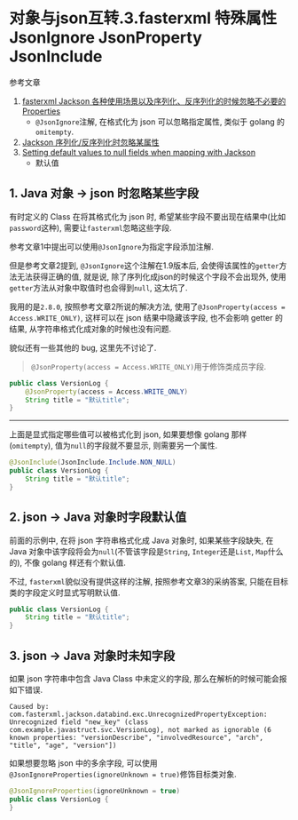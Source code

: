 # 对象与json互转.3.fasterxml 特殊属性 JsonIgnore JsonProperty JsonInclude

参考文章

1. [fasterxml Jackson 各种使用场景以及序列化、反序列化的时候忽略不必要的Properties](https://blog.csdn.net/aHardDreamer/article/details/89235188)
    - `@JsonIgnore`注解, 在格式化为 json 可以忽略指定属性, 类似于 golang 的 `omitempty`.
2. [Jackson 序列化/反序列化时忽略某属性](https://www.iteye.com/blog/wwwcomy-2397340)
3. [Setting default values to null fields when mapping with Jackson](https://stackoverflow.com/questions/18805455/setting-default-values-to-null-fields-when-mapping-with-jackson)
    - 默认值

## 1. Java 对象 -> json 时忽略某些字段

有时定义的 Class 在将其格式化为 json 时, 希望某些字段不要出现在结果中(比如`password`这种), 需要让`fasterxml`忽略这些字段.

参考文章1中提出可以使用`@JsonIgnore`为指定字段添加注解.

但是参考文章2提到, `@JsonIgnore`这个注解在1.9版本后, 会使得该属性的`getter`方法无法获得正确的值, 就是说, 除了序列化成json的时候这个字段不会出现外, 使用`getter`方法从对象中取值时也会得到`null`, 这太坑了.

我用的是`2.8.0`, 按照参考文章2所说的解决方法, 使用了`@JsonProperty(access = Access.WRITE_ONLY)`, 这样可以在 json 结果中隐藏该字段, 也不会影响 getter 的结果, 从字符串格式化成对象的时候也没有问题.

貌似还有一些其他的 bug, 这里先不讨论了.

> `@JsonProperty(access = Access.WRITE_ONLY)`用于修饰类成员字段.

```java
public class VersionLog {
    @JsonProperty(access = Access.WRITE_ONLY)
    String title = "默认title";
}
```

------

上面是显式指定哪些值可以被格式化到 json, 如果要想像 golang 那样(`omitempty`), 值为`null`的字段就不要显示, 则需要另一个属性.

```java
@JsonInclude(JsonInclude.Include.NON_NULL)
public class VersionLog {
    String title = "默认title";
}
```

## 2. json -> Java 对象时字段默认值

前面的示例中, 在将 json 字符串格式化成 Java 对象时, 如果某些字段缺失, 在 Java 对象中该字段将会为`null`(不管该字段是`String`, `Integer`还是`List`, `Map`什么的), 不像 golang 样还有个默认值.

不过, `fasterxml`貌似没有提供这样的注解, 按照参考文章3的采纳答案, 只能在目标类的字段定义时显式写明默认值.

```java
public class VersionLog {
    String title = "默认title";
}
```

## 3. json -> Java 对象时未知字段

如果 json 字符串中包含 Java Class 中未定义的字段, 那么在解析的时候可能会报如下错误.

```
Caused by: com.fasterxml.jackson.databind.exc.UnrecognizedPropertyException: Unrecognized field "new_key" (class com.example.javastruct.svc.VersionLog), not marked as ignorable (6 known properties: "versionDescribe", "involvedResource", "arch", "title", "age", "version"])
```

如果想要忽略 json 中的多余字段, 可以使用`@JsonIgnoreProperties(ignoreUnknown = true)`修饰目标类对象.

```java
@JsonIgnoreProperties(ignoreUnknown = true)
public class VersionLog {
}
```
